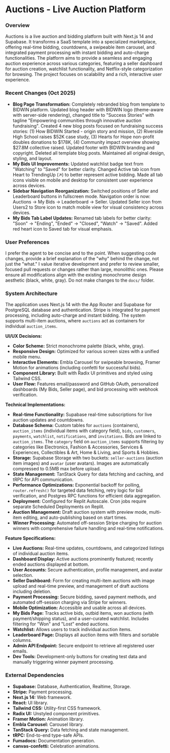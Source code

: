 # Auctions - Live Auction Platform

### Overview
Auctions is a live auction and bidding platform built with Next.js 14 and Supabase. It transforms a SaaS template into a specialized marketplace, offering real-time bidding, countdowns, a swipeable item carousel, and integrated payment processing with instant bidding and auto-charge functionalities. The platform aims to provide a seamless and engaging auction experience across various categories, featuring a seller dashboard for auction creation, watchlist functionality, and Netflix-style categorization for browsing. The project focuses on scalability and a rich, interactive user experience.

### Recent Changes (Oct 2025)
- **Blog Page Transformation:** Completely rebranded blog from template to BIDWIN platform. Updated blog header with BIDWIN logo (theme-aware with server-side rendering), changed title to "Success Stories" with tagline "Empowering communities through innovative auction fundraising". Created 4 new blog posts focused on fundraising success stories: (1) How BIDWIN Started - origin story and mission, (2) Riverside High School raises $52K case study, (3) Hearts for Hope non-profit doubles donations to $178K, (4) Community impact overview showing $27.8M collective raised. Updated footer with BIDWIN branding and copyright. Deleted all template blog posts. Maintained all original design, styling, and layout.
- **My Bids UI Improvements:** Updated watchlist badge text from "Watching" to "Saved" for better clarity. Changed Active tab icon from Heart to TrendingUp (↗) to better represent active bidding. Made all tab icons visible on mobile and desktop for consistent user experience across devices.
- **Sidebar Navigation Reorganization:** Switched positions of Seller and Leaderboard buttons in fullscreen mode. Navigation order is now: Auctions → My Bids → Leaderboard → Seller. Updated Seller icon from Users2 to Store icon to match mobile view for visual consistency across devices.
- **My Bids Tab Label Updates:** Renamed tab labels for better clarity: "Soon" → "Ending", "Ended" → "Closed", "Watch" → "Saved". Added red heart icon to Saved tab for visual emphasis.

### User Preferences
I prefer the agent to be concise and to the point. When suggesting code changes, provide a brief explanation of the "why" behind the change, not just the "what." I value iterative development and prefer to review smaller, focused pull requests or changes rather than large, monolithic ones. Please ensure all modifications align with the existing monochrome design aesthetic (black, white, gray). Do not make changes to the `docs/` folder.

### System Architecture
The application uses Next.js 14 with the App Router and Supabase for PostgreSQL database and authentication. Stripe is integrated for payment processing, including auto-charge and instant bidding. The system supports multi-item auctions, where `auctions` act as containers for individual `auction_items`.

**UI/UX Decisions:**
- **Color Scheme:** Strict monochrome palette (black, white, gray).
- **Responsive Design:** Optimized for various screen sizes with a unified mobile menu.
- **Interactive Elements:** Embla Carousel for swipeable browsing, Framer Motion for animations (including confetti for successful bids).
- **Component Library:** Built with Radix UI primitives and styled using Tailwind CSS.
- **User Flow:** Features email/password and GitHub OAuth, personalized dashboards (My Bids, Seller page), and bid processing with webhook verification.

**Technical Implementations:**
- **Real-time Functionality:** Supabase real-time subscriptions for live auction updates and countdowns.
- **Database Schema:** Custom tables for `auctions` (containers), `auction_items` (individual items with category field), `bids`, `customers`, `payments`, `watchlist`, `notifications`, and `invitations`. Bids are linked to `auction_items`. The `category` field on `auction_items` supports filtering by categories like Electronics, Fashion & Accessories, Services & Experiences, Collectibles & Art, Home & Living, and Sports & Hobbies.
- **Storage:** Supabase Storage with two buckets: `seller-auctions` (auction item images) and `avatar` (user avatars). Images are automatically compressed to 0.5MB max before upload.
- **State Management:** TanStack Query for data fetching and caching, and tRPC for API communication.
- **Performance Optimizations:** Exponential backoff for polling, `router.refresh()` for targeted data fetching, retry logic for bid verification, and Postgres RPC functions for efficient data aggregation.
- **Deployment:** Configured for Replit Autoscale. Cron jobs require separate Scheduled Deployments on Replit.
- **Auction Management:** Draft auction system with preview mode, multi-item editing, and auto-publishing based on start times.
- **Winner Processing:** Automated off-session Stripe charging for auction winners with comprehensive failure handling and real-time notifications.

**Feature Specifications:**
- **Live Auctions:** Real-time updates, countdowns, and categorized listings of individual auction items.
- **Dashboard Display:** Active auctions prominently featured; recently ended auctions displayed at bottom.
- **User Accounts:** Secure authentication, profile management, and avatar selection.
- **Seller Dashboard:** Form for creating multi-item auctions with image upload and real-time preview, and management of draft auctions including deletion.
- **Payment Processing:** Secure bidding, saved payment methods, and automated off-session charging via Stripe for winners.
- **Mobile Optimization:** Accessible and usable across all devices.
- **My Bids Page:** Tracks active bids, outbid items, won auctions (with payment/shipping status), and a user-curated watchlist. Includes filtering for "Won" and "Lost" ended auctions.
- **Watchlist:** Allows users to track individual auction items.
- **Leaderboard Page:** Displays all auction items with filters and sortable columns.
- **Admin API Endpoint:** Secure endpoint to retrieve all registered user emails.
- **Dev Tools:** Development-only buttons for creating test data and manually triggering winner payment processing.

### External Dependencies
- **Supabase:** Database, Authentication, Realtime, Storage.
- **Stripe:** Payment processing.
- **Next.js 14:** Web framework.
- **React:** UI library.
- **Tailwind CSS:** Utility-first CSS framework.
- **Radix UI:** Unstyled component primitives.
- **Framer Motion:** Animation library.
- **Embla Carousel:** Carousel library.
- **TanStack Query:** Data fetching and state management.
- **tRPC:** End-to-end type-safe APIs.
- **Fumadocs:** Documentation generation.
- **canvas-confetti:** Celebration animations.